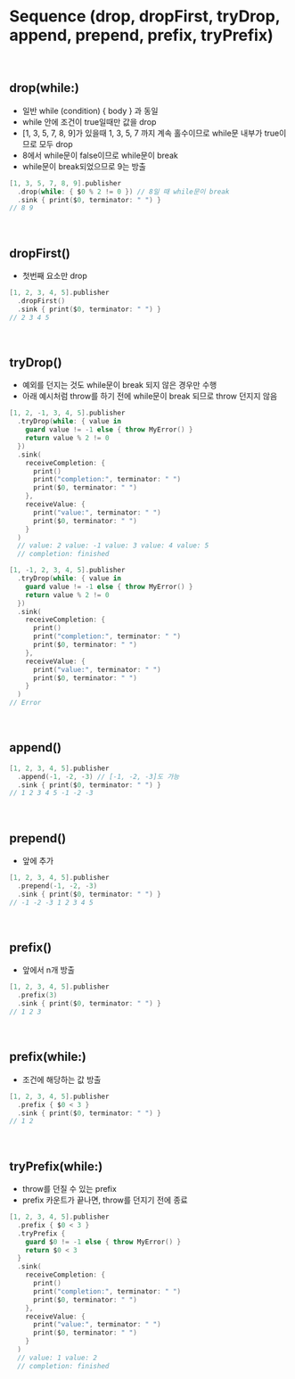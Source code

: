 # Sequence (drop, dropFirst, tryDrop, append, prepend, prefix, tryPrefix)
<br/>

## drop(while:)
- 일반 while (condition) { body } 과 동일
- while 안에 조건이 true일때만 값을 drop
- [1, 3, 5, 7, 8, 9]가 있을때 1, 3, 5, 7 까지 계속 홀수이므로 while문 내부가 true이므로 모두 drop
- 8에서 while문이 false이므로 while문이 break
- while문이 break되었으므로 9는 방출
```Swift
[1, 3, 5, 7, 8, 9].publisher
  .drop(while: { $0 % 2 != 0 }) // 8일 때 while문이 break
  .sink { print($0, terminator: " ") }
// 8 9
```
<br/>

## dropFirst()
- 첫번째 요소만 drop
```Swift
[1, 2, 3, 4, 5].publisher
  .dropFirst()
  .sink { print($0, terminator: " ") }
// 2 3 4 5
```
<br/>

## tryDrop()
- 예외를 던지는 것도 while문이 break 되지 않은 경우만 수행
- 아래 예시처럼 throw를 하기 전에 while문이 break 되므로 throw 던지지 않음
```Swift
[1, 2, -1, 3, 4, 5].publisher
  .tryDrop(while: { value in
    guard value != -1 else { throw MyError() }
    return value % 2 != 0
  })
  .sink(
    receiveCompletion: {
      print()
      print("completion:", terminator: " ")
      print($0, terminator: " ")
    },
    receiveValue: {
      print("value:", terminator: " ")
      print($0, terminator: " ")
    }
  )
  // value: 2 value: -1 value: 3 value: 4 value: 5
  // completion: finished
```

```Swift
[1, -1, 2, 3, 4, 5].publisher
  .tryDrop(while: { value in
    guard value != -1 else { throw MyError() }
    return value % 2 != 0
  })
  .sink(
    receiveCompletion: {
      print()
      print("completion:", terminator: " ")
      print($0, terminator: " ")
    },
    receiveValue: {
      print("value:", terminator: " ")
      print($0, terminator: " ")
    }
  )
// Error
```
<br/>

## append()
```Swift
[1, 2, 3, 4, 5].publisher
  .append(-1, -2, -3) // [-1, -2, -3]도 가능
  .sink { print($0, terminator: " ") }
// 1 2 3 4 5 -1 -2 -3
```
<br/>

## prepend()
- 앞에 추가
```Swift
[1, 2, 3, 4, 5].publisher
  .prepend(-1, -2, -3)
  .sink { print($0, terminator: " ") }
// -1 -2 -3 1 2 3 4 5
```
<br/>

## prefix()
- 앞에서 n개 방출
```Swift
[1, 2, 3, 4, 5].publisher
  .prefix(3)
  .sink { print($0, terminator: " ") }
// 1 2 3
```
<br/>

## prefix(while:)
- 조건에 해당하는 값 방출
```Swift
[1, 2, 3, 4, 5].publisher
  .prefix { $0 < 3 }
  .sink { print($0, terminator: " ") }
// 1 2
```
<br/>

## tryPrefix(while:)
- throw를 던질 수 있는 prefix
- prefix 카운트가 끝나면, throw를 던지기 전에 종료
```Swift
[1, 2, 3, 4, 5].publisher
  .prefix { $0 < 3 }
  .tryPrefix {
    guard $0 != -1 else { throw MyError() }
    return $0 < 3
  }
  .sink(
    receiveCompletion: {
      print()
      print("completion:", terminator: " ")
      print($0, terminator: " ")
    },
    receiveValue: {
      print("value:", terminator: " ")
      print($0, terminator: " ")
    }
  )
  // value: 1 value: 2
  // completion: finished
```
<br/>
